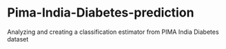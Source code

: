 # Pima-India-Diabetes-prediction
Analyzing and creating a classification estimator from PIMA India Diabetes dataset
